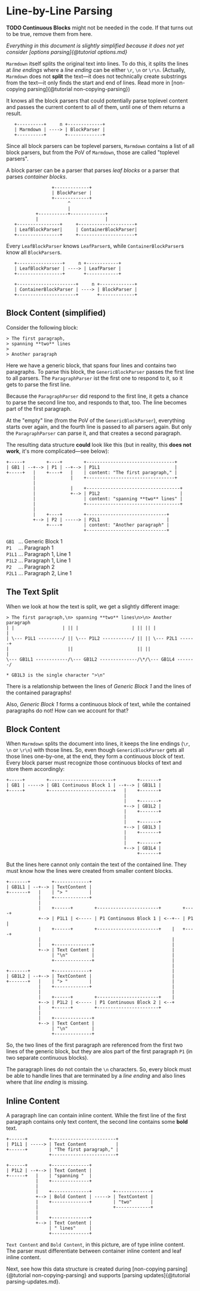 # Line-by-Line Parsing

**TODO Continuous Blocks** might not be needed in the code. If that turns out
to be true, remove them from here.

_Everything in this document is slightly simplified because it does not yet consider [options parsing]{@tutorial options.md}_

`Marmdown` itself splits the original text into lines. To do this, it splits
the lines at _line endings_ where a _line ending_ can be either `\r`, `\n`
or `\r\n`. (Actually, `Marmdown` does not **split** the text&mdash;it does
not technically create substrings from the text&mdash;it only finds the start
and end of lines. Read more in [non-copying parsing]{@tutorial non-copying-parsing})

It knows all the block parsers that could potentially parse toplevel content
and passes the current content to all of them, until one of them returns a result.

```
   +----------+     n +-------------+
   | Marmdown | ----> | BlockParser |
   +----------+       +-------------+
```

Since all block parsers can be toplevel parsers, `Marmdown` contains a list of
all block parsers, but from the PoV of `Marmdown`, those are called "toplevel
parsers".

A block parser can be a parser that parses _leaf blocks_ or a parser that parses
_container blocks_.

```
                 +-------------+
                 | BlockParser |
                 +-------------+
                       ^
                       |
           +-----------+-------------+
           |                         |
   +----------------+     +---------------------+
   | LeafBlockParser|     | ContainerBlockParser|
   +----------------+     +---------------------+
```

Every `LeafBlockParser` knows `LeafParser`s, while `ContainerBlockParser`s know
all `BlockParser`s.

```
   +-----------------+     n +------------+
   | LeafBlockParser | ----> | LeafParser |
   +-----------------+       +------------+

   +----------------------+     n +-------------+
   | ContainerBlockParser | ----> | BlockParser |
   +----------------------+       +-------------+
```

## Block Content (simplified)

Consider the following block:

```
> The first paragraph,
> spanning **two** lines
>
> Another paragraph
```

Here we have a generic block, that spans four lines and contains two paragraphs.
To parse this block, the `GenericBlockParser` passes the first line to all parsers.
The `ParagraphParser` ist the first one to respond to it, so it gets to parse the
first line.

Because the `ParagraphParser` did respond to the first line, it gets a chance to
parse the second line too, and responds to that, too. The line becomes part of the
first paragraph.

At the "empty" line (from the PoV of the `GenericBlockParser`), everything starts
over again, and the fourth line is passed to all parsers again. But only the
`ParagraphParser` can parse it, and that creates a second paragraph.

The resulting data structure **could** look like this (but in reality, this 
**does not work**, it's more complicated&mdash;see below):

```
+-----+        +----+        +---------------------------------+
| GB1 | --+--> | P1 | --+--> | P1L1                            |
+-----+   |    +----+   |    | content: "The first paragraph," |
          |             |    +---------------------------------+
          |
          |             |    +-----------------------------------+
          |             +--> | P1L2                              |
          |                  | content: "spanning **two** lines" |
          |                  +-----------------------------------+
          |
          |    +----+        +------------------------------+
          +--> | P2 | -----> | P2L1                         |
               +----+        | content: "Another paragraph" |
                             +------------------------------+
```

`GB1 ` ... Generic Block 1  
`P1  ` ... Paragraph 1  
`P1L1` ... Paragraph 1, Line 1  
`P1L2` ... Paragraph 1, Line 1  
`P2  ` ... Paragraph 2  
`P2L1` ... Paragraph 2, Line 1

## The Text Split

When we look at how the text is split, we get a slightly different image:

```
> The first paragraph,\n> spanning **two** lines\n>\n> Another paragraph
| |                  | || |                    | || || |               |
| \--- P1L1 ---------/ || \--- P1L2 -----------/ || || \--- P2L1 ------+
|                      ||                        || ||                 |
\--- GB1L1 ------------/\--- GB1L2 --------------/\*/\--- GB1L4 -------/

* GB1L3 is the single character ">\n"
```

There is a relationship between the lines of _Generic Block 1_ and the lines
of the contained paragraphs!

Also, _Generic Block 1_ forms a continuous block of text, while the contained
paragraphs do not! How can we account for that?

## Block Content

When `Marmdown` splits the document into lines, it keeps the line endings
(`\r`, `\n` or `\r\n`) with those lines. So, even though `GenericBlockParser`
gets all those lines one-by-one, at the end, they form a continuous block of
text. Every block parser must recognize those continuous blocks of text and
store them accordingly:

```
+-----+        +------------------------+        +-------+
| GB1 | -----> | GB1 Continuous Block 1 | --+--> | GB1L1 |
+-----+        +------------------------+   |    +-------+
                                            |
                                            |    +-------+
                                            +--> | GB1L2 |
                                            |    +-------+
                                            |
                                            |    +-------+
                                            +--> | GB1L3 |
                                            |    +-------+
                                            |
                                            |    +-------+
                                            +--> | GB1L4 |
                                                 +-------+
```

But the lines here cannot only contain the text of the contained line. They
must know how the lines were created from smaller content blocks.

```
+-------+        +-------------+
| GB1L1 | --+--> | TextContent |
+-------+   |    | "> "        |
            |    +-------------+
            |
            |    +------+        +-----------------------+        +----+
            +--> | P1L1 | <----- | P1 Continuous Block 1 | <--+-- | P1 |
            |    +------+        +-----------------------+    |   +----+
            |                                                 |
            |    +--------------+                             |
            +--> | Text Content |                             |
                 | "\n"         |                             |
                 +--------------+                             |
                                                              |
+-------+        +-------------+                              |
| GB1L2 | --+--> | TextContent |                              |
+-------+   |    | "> "        |                              |
            |    +-------------+                              |
            |                                                 |
            |    +------+        +-----------------------+    |
            +--> | P1L2 | <----- | P1 Continuous Block 2 | <--+
            |    +------+        +-----------------------+
            |
            |    +--------------+
            +--> | Text Content |
                 | "\n"         |
                 +--------------+
```

So, the two lines of the first paragraph are referenced from the first two
lines of the generic block, but they are alos part of the first paragraph `P1`
(in two separate continuous blocks).

The paragraph lines do not contain the `\n` characters. So, every block must
be able to handle lines that are terminated by a _line ending_ and also lines
where that _line ending_ is missing.

## Inline Content

A paragraph line can contain inline content. While the first line of the first
paragraph contains only text content, the second line contains some **bold** text.

```
+------+        +------------------------+
| P1L1 | -----> | Text Content           |
+------+        | "The first paragraph," |
                +------------------------+

+------+        +--------------+
| P1L2 | --+--> | Text Content |
+------+   |    | "spanning "  |
           |    +--------------+
           |
           |    +--------------+        +-------------+
           +--> | Bold Content | -----> | TextContent |
           |    +--------------+        | "two"       |
           |                            +-------------+
           |
           |    +--------------+
           +--> | Text Content |
                | " lines"     |
                +--------------+
```

`Text Content` and `Bold Content`, in this picture, are of type inline content.
The parser must differentiate between container inline content and leaf
inline content.

Next, see how this data structure is created during
[non-copying parsing]{@tutorial non-copying-parsing} and supports
[parsing updates]{@tutorial parsing-updates.md}.
